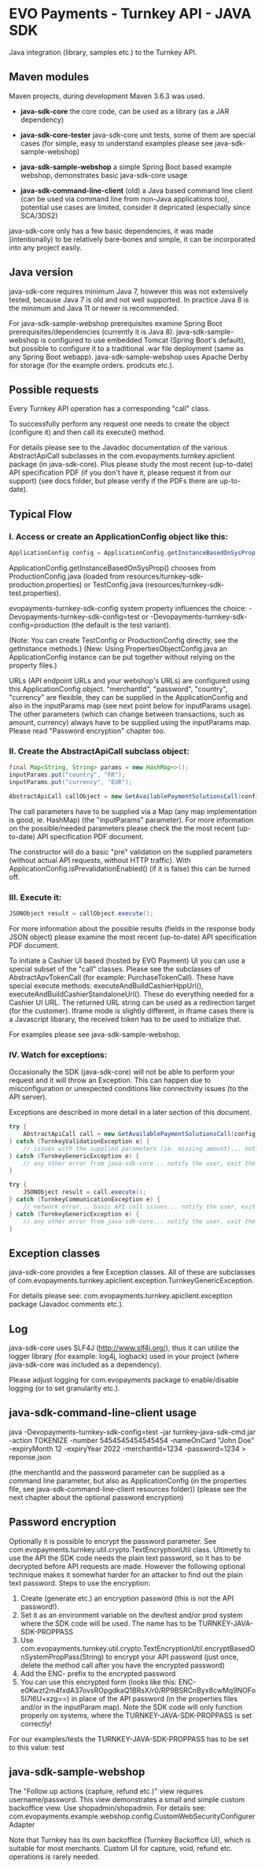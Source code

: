 # EVO Payments - Turnkey API - JAVA SDK
Java integration (library, samples etc.) to the Turnkey API.

## Maven modules

Maven projects, during development Maven 3.6.3 was used.

* __java-sdk-core__ the core code, can be used as a library (as a JAR dependency)

* __java-sdk-core-tester__ java-sdk-core unit tests, some of them are special cases (for simple, easy to understand examples please see java-sdk-sample-webshop)
* __java-sdk-sample-webshop__ a simple Spring Boot based example webshop, demonstrates basic java-sdk-core usage
* __java-sdk-command-line-client__ (old) a Java based command line client (can be used via command line from non-Java applications too), potential use cases are limited, consider it depricated (especially since SCA/3DS2)

java-sdk-core only has a few basic dependencies, it was made (intentionally) to be relatively bare-bones and simple, it can be incorporated into any project easily.

## Java version

java-sdk-core requires minimum Java 7, however this was not extensively tested, because Java 7 is old and not well supported.
In practice Java 8 is the minimum and Java 11 or newer is recommended.

For java-sdk-sample-webshop prerequisites examine Spring Boot prerequisites/dependencies (currently it is Java 8).
java-sdk-sample-webshop is configured to use embedded Tomcat (Spring Boot's default), but possible to configure it to a traditional .war file deployment 
(same as any Spring Boot webapp).
java-sdk-sample-webshop uses Apache Derby for storage (for the example orders. prodcuts etc.).

## Possible requests 

Every Turnkey API operation has a corresponding "call" class. 

To successfully perform any request one needs to create the object (configure it) 
and then call its execute() method.

For details please see to the Javadoc documentation of the various AbstractApiCall subclasses in the com.evopayments.turnkey.apiclient package (in java-sdk-core).
Plus please study the most recent (up-to-date) API specification PDF (if you don't have it, please request it from our support) (see docs folder, but please verify if the PDFs there are up-to-date).

## Typical Flow

### I. Access or create an ApplicationConfig object like this:

```java
ApplicationConfig config = ApplicationConfig.getInstanceBasedOnSysProp();
```

ApplicationConfig.getInstanceBasedOnSysProp() chooses from ProductionConfig.java (loaded from resources/turnkey-sdk-production.properties) or TestConfig.java (resources/turnkey-sdk-test.properties).

evopayments-turnkey-sdk-config system property influences the choice: -Devopayments-turnkey-sdk-config=test or -Devopayments-turnkey-sdk-config=production (the default is the test variant).

(Note: You can create TestConfig or ProductionConfig directly, see the getInstance methods.)
(New: Using PropertiesObjectConfig.java an ApplicationConfig instance can be put together without relying on the property files.)

URLs (API endpoint URLs and your webshop's URLs) are configured using this ApplicationConfig object.
"merchantId", "password", "country", "currency" are flexible, they can be supplied in the ApplicationConfig and also in the inputParams map (see next point below for inputParams usage).
The other parameters (which can change between transactions, such as amount, currency) always have to be supplied using the inputParams map.
Please read "Password encryption" chapter too.

### II. Create the AbstractApiCall subclass object:

```java
final Map<String, String> params = new HashMap<>();
inputParams.put("country", "FR");
inputParams.put("currency", "EUR");

AbstractApiCall callObject = new GetAvailablePaymentSolutionsCall(config, inputParams);
```

The call parameters have to be supplied via a Map (any map implementation is good, ie. HashMap) (the "inputParams" parameter). 
For more information on the possible/needed parameters please check the the most recent (up-to-date) API specification PDF document.

The constructor will do a basic "pre" validation on the supplied parameters (without actual API requests, without HTTP traffic).
With ApplicationConfig.isPrevalidationEnabled() (if it is false) this can be turned off.

### III. Execute it:
```java
JSONObject result = callObject.execute();
```
For more information about the possible results (fields in the response body JSON object) please examine the most recent (up-to-date) API specification PDF document.

To initiate a Cashier UI based (hosted by EVO Payment) UI you can use a special subset of the "call" classes.
Please see the subclasses of AbstractApvTokenCall (for example: PurchaseTokenCall).
These have special execute methods: executeAndBuildCashierHppUrl(), executeAndBuildCashierStandaloneUrl().
These do everything needed for a Cashier UI URL.
The returned URL string can be used as a redirection target (for the customer).
Iframe mode is slightly different, in iframe cases there is a Javascript libarary, the received token has to be used to initialize that.

For examples please see java-sdk-sample-webshop.

### IV. Watch for exceptions:

Occasionally the SDK (java-sdk-core) will not be able to perform your request and it will throw an Exception. 
This can happen due to misconfiguration or unexpected conditions like connectivity issues (to the API server). 

Exceptions are described in more detail in a later section of this document.

```java
try {
	AbstractApiCall call = new GetAvailablePaymentSolutionsCall(config, params);
} catch (TurnkeyValidationException e) {
	// issues with the supplied parameters (ie. missing amount)... notify the user, exit the program, redirect to an error page etc.
} catch (TurnkeyGenericException e) {
	// any other error from java-sdk-core... notify the user, exit the program, redirect to an error page etc.
}
```

```java
try {
	JSONObject result = call.execute();
} catch (TurnkeyCommunicationException e) {
	// network error... basic API call issues... notify the user, exit the program, redirect to an error page etc.
} catch (TurnkeyGenericException e) {
	// any other error from java-sdk-core... notify the user, exit the program, redirect to an error page etc.
}
```

## Exception classes

java-sdk-core provides a few Exception classes.
All of these are subclasses of com.evopayments.turnkey.apiclient.exception.TurnkeyGenericException.

For details please see: com.evopayments.turnkey.apiclient.exception package (Javadoc comments etc.).

## Log

java-sdk-core uses SLF4J (http://www.slf4j.org/), thus it can utilize the logger library (for example: log4j, logback) used in your project (where java-sdk-core was included as a dependency).

Please adjust logging for com.evopayments package to enable/disable logging (or to set granularity etc.). 

## java-sdk-command-line-client usage

java -Devopayments-turnkey-sdk-config=test -jar turnkey-java-sdk-cmd.jar -action TOKENIZE -number 5454545454545454 -nameOnCard "John Doe" -expiryMonth 12 -expiryYear 2022 -merchantId=1234 -password=1234 > reponse.json

(the merchantId and the password parameter can be supplied as a command line parameter, but also as ApplicationConfig (in the properties file, see java-sdk-command-line-client resources folder))
(please see the next chapter about the optional password encryption)

## Password encryption

Optionally it is possible to encrypt the password parameter. See com.evopayments.turnkey.util.crypto.TextEncryptionUtil class.
Ultimetly to use the API the SDK code needs the plain text password, so it has to be decrypted before API requests are made.
However the following optional technique makes it somewhat harder for an attacker to find out the plain text password.
Steps to use the encryption:

1. Create (generate etc.) an encryption password (this is not the API password!).
2. Set it as an environment variable on the dev/test and/or prod system where the SDK code will be used. The name has to be TURNKEY-JAVA-SDK-PROPPASS
3. Use com.evopayments.turnkey.util.crypto.TextEncryptionUtil.encryptBasedOnSystemPropPass(String) to encrypt your API password (just once, delete the method call after you have the encrypted  password)
4. Add the ENC- prefix to the encrypted password
5. You can use this encrypted form (looks like this: ENC-e0Kwzt2m4fxdA37ovsROpgdkaQ1BRsX/r0/RP9BSRCnByx8cwMq9NOFo5I7I6U+xzg==) in place of the API password (in the properties files and/or in the inputParam map). Note the SDK code will only function properly on systems, where the TURNKEY-JAVA-SDK-PROPPASS is set correctly!

For our examples/tests the TURNKEY-JAVA-SDK-PROPPASS has to be set to this value: test

## java-sdk-sample-webshop

The "Follow up actions (capture, refund etc.)" view requires username/password. 
This view demonstrates a small and simple custom backoffice view.
Use shopadmin/shopadmin.
For details see: com.evopayments.example.webshop.config.CustomWebSecurityConfigurerAdapter

Note that Turnkey has its own backoffice (Turnkey Backoffice UI), which is suitable for most merchants.
Custom UI for capture, void, refund etc. operations is rarely needed.
